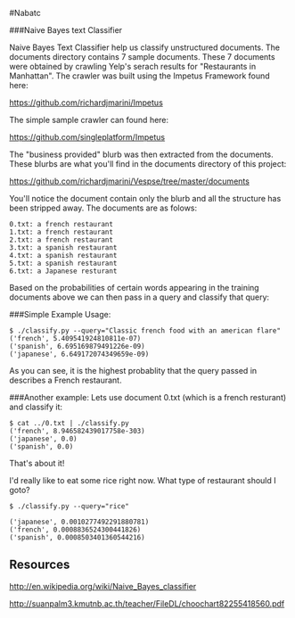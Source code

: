 #Nabatc

###Naive Bayes text Classifier

Naive Bayes Text Classifier help us classify unstructured documents.  The documents directory contains 7 sample documents.  These 7 documents were obtained by crawling Yelp's serach results for "Restaurants in Manhattan".  The crawler was built using the Impetus Framework found here:

https://github.com/richardjmarini/Impetus

The simple sample crawler can found here:

https://github.com/singleplatform/Impetus

The "business provided" blurb was then extracted from the documents.
These blurbs are what you'll find in the documents directory of this project:

https://github.com/richardjmarini/Vespse/tree/master/documents

You'll notice the document contain only the blurb and all the structure has been stripped away.  The documents are as folows:
```
0.txt: a french restaurant
1.txt: a french restaurant
2.txt: a french restaurant
3.txt: a spanish restaurant
4.txt: a spanish restaurant
5.txt: a spanish restaurant
6.txt: a Japanese resturant
```

Based on the probabilities of certain words appearing in the training documents above we can then pass in a query and classify that query:

###Simple Example Usage:
```
$ ./classify.py --query="Classic french food with an american flare"
('french', 5.409541924810811e-07)
('spanish', 6.695169879491226e-09)
('japanese', 6.649172074349659e-09)
```

As you can see, it is the highest probablity that the query passed in describes a French restaurant.

###Another example:
Lets use document 0.txt (which is a french resturant) and classify it:
```
$ cat ../0.txt | ./classify.py
('french', 8.946582439017758e-303)
('japanese', 0.0)
('spanish', 0.0)
```

That's about it!

I'd really like to eat some  rice right now. What type of restaurant should I goto?
```
$ ./classify.py --query="rice"

('japanese', 0.0010277492291880781)
('french', 0.0008836524300441826)
('spanish', 0.0008503401360544216)
```

## Resources
http://en.wikipedia.org/wiki/Naive_Bayes_classifier

http://suanpalm3.kmutnb.ac.th/teacher/FileDL/choochart82255418560.pdf

